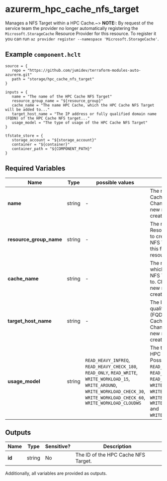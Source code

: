 # azurerm_hpc_cache_nfs_target

Manages a NFS Target within a HPC Cache.~> **NOTE:**: By request of the service team the provider no longer automatically registering the `Microsoft.StorageCache` Resource Provider for this resource. To register it you can run `az provider register --namespace 'Microsoft.StorageCache'`.

## Example `component.hclt`

```hcl
source = {
   repo = "https://github.com/jumidev/terraform-modules-auto-azurerm.git"   
   path = "storage/hpc_cache_nfs_target"   
}

inputs = {
   name = "The name of the HPC Cache NFS Target"   
   resource_group_name = "${resource_group}"   
   cache_name = "The name HPC Cache, which the HPC Cache NFS Target will be added to..."   
   target_host_name = "The IP address or fully qualified domain name (FQDN) of the HPC Cache NFS target..."   
   usage_model = "The type of usage of the HPC Cache NFS Target"   
}

tfstate_store = {
   storage_account = "${storage_account}"   
   container = "${container}"   
   container_path = "${COMPONENT_PATH}"   
}

```

## Required Variables

| Name | Type |  possible values |  Description |
| ---- | --------- |  ----------- | ----------- |
| **name** | string |  -  |  The name of the HPC Cache NFS Target. Changing this forces a new resource to be created. | 
| **resource_group_name** | string |  -  |  The name of the Resource Group in which to create the HPC Cache NFS Target. Changing this forces a new resource to be created. | 
| **cache_name** | string |  -  |  The name HPC Cache, which the HPC Cache NFS Target will be added to. Changing this forces a new resource to be created. | 
| **target_host_name** | string |  -  |  The IP address or fully qualified domain name (FQDN) of the HPC Cache NFS target. Changing this forces a new resource to be created. | 
| **usage_model** | string |  `READ_HEAVY_INFREQ`, `READ_HEAVY_CHECK_180`, `READ_ONLY`, `READ_WRITE`, `WRITE_WORKLOAD_15`, `WRITE_AROUND`, `WRITE_WORKLOAD_CHECK_30`, `WRITE_WORKLOAD_CHECK_60`, `WRITE_WORKLOAD_CLOUDWS`  |  The type of usage of the HPC Cache NFS Target. Possible values are: `READ_HEAVY_INFREQ`, `READ_HEAVY_CHECK_180`, `READ_ONLY`, `READ_WRITE`, `WRITE_WORKLOAD_15`, `WRITE_AROUND`, `WRITE_WORKLOAD_CHECK_30`, `WRITE_WORKLOAD_CHECK_60` and `WRITE_WORKLOAD_CLOUDWS`. | 



## Outputs

| Name | Type | Sensitive? | Description |
| ---- | ---- | --------- | --------- |
| **id** | string | No  | The ID of the HPC Cache NFS Target. | 

Additionally, all variables are provided as outputs.
